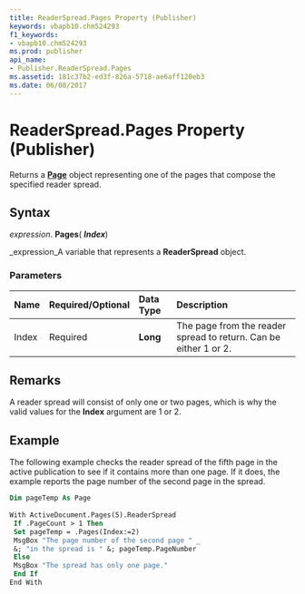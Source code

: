 ```yaml
---
title: ReaderSpread.Pages Property (Publisher)
keywords: vbapb10.chm524293
f1_keywords:
- vbapb10.chm524293
ms.prod: publisher
api_name:
- Publisher.ReaderSpread.Pages
ms.assetid: 181c37b2-ed3f-826a-5718-ae6aff120eb3
ms.date: 06/08/2017
---
```



# ReaderSpread.Pages Property (Publisher)

Returns a  **[Page](page-object-publisher.md)** object representing one of the pages that compose the specified reader spread.


## Syntax

 _expression_. **Pages**( **_Index_**)

 _expression_A variable that represents a  **ReaderSpread** object.


### Parameters



|**Name**|**Required/Optional**|**Data Type**|**Description**|
|:-----|:-----|:-----|:-----|
|Index|Required| **Long**|The page from the reader spread to return. Can be either 1 or 2.|

## Remarks

A reader spread will consist of only one or two pages, which is why the valid values for the  **Index** argument are 1 or 2.


## Example

The following example checks the reader spread of the fifth page in the active publication to see if it contains more than one page. If it does, the example reports the page number of the second page in the spread.


```vb
Dim pageTemp As Page 
 
With ActiveDocument.Pages(5).ReaderSpread 
 If .PageCount > 1 Then 
 Set pageTemp = .Pages(Index:=2) 
 MsgBox "The page number of the second page " _ 
 &; "in the spread is " &; pageTemp.PageNumber 
 Else 
 MsgBox "The spread has only one page." 
 End If 
End With
```


